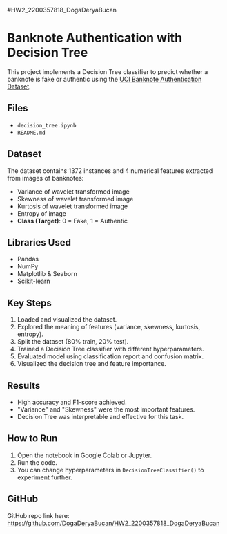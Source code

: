 #HW2_2200357818_DogaDeryaBucan
# Banknote Authentication with Decision Tree
This project implements a Decision Tree classifier to predict whether a banknote is fake or authentic using the [UCI Banknote Authentication Dataset](https://archive.ics.uci.edu/ml/datasets/banknote+authentication).

##  Files

- `decision_tree.ipynb`
- `README.md`

## Dataset

The dataset contains 1372 instances and 4 numerical features extracted from images of banknotes:

- Variance of wavelet transformed image
- Skewness of wavelet transformed image
- Kurtosis of wavelet transformed image
- Entropy of image
- **Class (Target)**: 0 = Fake, 1 = Authentic

## Libraries Used

- Pandas
- NumPy
- Matplotlib & Seaborn
- Scikit-learn

## Key Steps

1. Loaded and visualized the dataset.
2. Explored the meaning of features (variance, skewness, kurtosis, entropy).
3. Split the dataset (80% train, 20% test).
4. Trained a Decision Tree classifier with different hyperparameters.
5. Evaluated model using classification report and confusion matrix.
6. Visualized the decision tree and feature importance.

## Results

- High accuracy and F1-score achieved.
- "Variance" and "Skewness" were the most important features.
- Decision Tree was interpretable and effective for this task.

## How to Run

1. Open the notebook in Google Colab or Jupyter.
2. Run the code.
3. You can change hyperparameters in `DecisionTreeClassifier()` to experiment further.

## GitHub
 GitHub repo link here:  
https://github.com/DogaDeryaBucan/HW2_2200357818_DogaDeryaBucan

